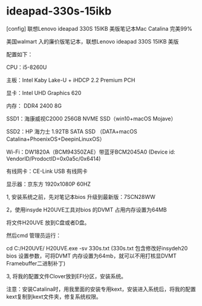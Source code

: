 # ideapad-330s-15ikb

[config] 联想Lenovo ideapad 330S 15IKB 美版笔记本Mac Catalina 完美99%

美国walmart 入的廉价版笔记本，联想Lenovo ideapad 330S 15IKB 美版


配置如下：

CPU：i5-8260U

主板：Intel Kaby Lake-U + iHDCP 2.2 Premium PCH

显卡：Intel UHD Graphics 620

内存： DDR4 2400 8G

SSD1：海康威视C2000 256GB NVME SSD（win10+macOS Mojave）

SSD2：HP 海力士 1.92TB SATA SSD （DATA+macOS Catalina+PhoenixOS+DeepinLinuxOS）

Wi-Fi：DW1820A（BCM94350ZAE）带蓝牙BCM2045A0 (Device id: VendorID/ProdoctID=0x0a5c/0x6414)

有线网卡：CE-Link USB 有线网卡

显示器：京东方  1920x1080P 60HZ

1,   安装系统之前，先对笔记本bios 升级到最新版：7SCN28WW

2，使用insyde  H20UVE工具对bios 的DVMT 占用内存设置为64MB

将文件H20UVE 放到C盘或者D盘。

然后cmd 管理员运行：

cd C:/H20UVE/ 
H20UVE.exe -sv 330s.txt 
(330s.txt 包含修改好insydeh20 bios 设置参数，可将DVMT 内存设置为64mb，就可以不用打核显DVMT Framebuffer二进制补丁)


3, 将我的配置文件Clover放到EFI分区，安装系统。

注意：安装Catalina时，用我里面的安装专用kext，安装进入系统后，将我的配置kext复制到kext文件夹，修复系统权限。

